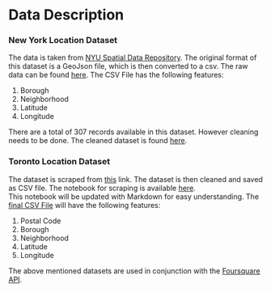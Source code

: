 # Data Description

### New York Location Dataset
The data is taken from [NYU Spatial Data Repository](https://geo.nyu.edu/catalog/nyu_2451_34572). The original format of this dataset is a GeoJson file, which is then converted to a csv. The raw data can be found [here](https://github.com/KrishnaChaitanya1/Coursera_Capstone/blob/master/Final%20Capstone%20Project/Data%20Files/nyc_geojson.json).
The CSV File has the following features:
1. Borough
2. Neighborhood
3. Latitude
4. Longitude

There are a total of 307 records available in this dataset.
However cleaning needs to be done. The cleaned dataset is found [here](https://github.com/KrishnaChaitanya1/Coursera_Capstone/blob/master/Final%20Capstone%20Project/Data%20Files/New%20York%20City%20Boroughs.csv).  

### Toronto Location Dataset
The dataset is scraped from [this](https://en.wikipedia.org/wiki/List_of_postal_codes_of_Canada:_M) link.
The dataset is then cleaned and saved as CSV file. The notebook for scraping is available [here](https://github.com/KrishnaChaitanya1/Coursera_Capstone/blob/master/Final%20Capstone%20Project/Scraping%20for%20Toronto%20Postal%20Codes.ipynb).  
This notebook will be updated with Markdown for easy understanding.
The [final CSV File](https://github.com/KrishnaChaitanya1/Coursera_Capstone/blob/master/Final%20Capstone%20Project/Data%20Files/Toronto%20Postal%20Codes.csv) will have the following features:
1. Postal Code
2. Borough
3. Neighborhood
4. Latitude
5. Longitude

The above mentioned datasets are used in conjunction with the [Foursquare API](https://foursquare.com/).
